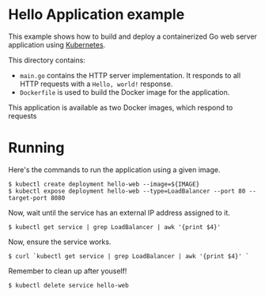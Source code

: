 # Hello Application example

This example shows how to build and deploy a containerized Go web server
application using [Kubernetes](https://kubernetes.io).

This directory contains:

- `main.go` contains the HTTP server implementation. It responds to all HTTP
  requests with a  `Hello, world!` response.
- `Dockerfile` is used to build the Docker image for the application.

This application is available as two Docker images, which respond to requests

# Running

Here's the commands to run the application using a given image.

```
$ kubectl create deployment hello-web --image=${IMAGE}
$ kubectl expose deployment hello-web --type=LoadBalancer --port 80 --target-port 8080
```

Now, wait until the service has an external IP address assigned to it.

```
$ kubectl get service | grep LoadBalancer | awk '{print $4}' 
```

Now, ensure the service works.

```
$ curl `kubectl get service | grep LoadBalancer | awk '{print $4}' `
```

Remember to clean up after youself!

```
$ kubectl delete service hello-web
```